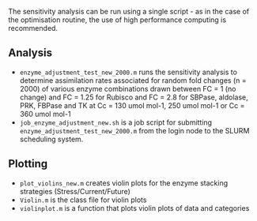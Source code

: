 The sensitivity analysis can be run using a single script - as in the case of the optimisation routine, the use of high performance computing is recommended.

## Analysis
- `enzyme_adjustment_test_new_2000.m` runs the sensitivity analysis to determine assimilation rates associated for random fold changes (n = 2000) of various enzyme combinations drawn between FC = 1 (no change) and FC = 1.25 for Rubisco and FC = 2.8 for SBPase, aldolase, PRK, FBPase and TK at Cc = 130 umol mol-1, 250 umol mol-1 or Cc = 360 umol mol-1
- `job_enzyme_adjustment_new.sh` is a job script for submitting `enzyme_adjustment_test_new_2000.m` from the login node to the SLURM scheduling system. 

## Plotting
- `plot_violins_new.m` creates violin plots for the enzyme stacking strategies (Stress/Current/Future)
- `Violin.m` is the class file for violin plots
- `violinplot.m` is a function that plots violin plots of data and categories
